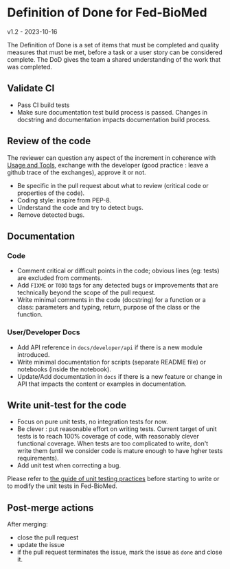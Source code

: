 # Definition of Done for Fed-BioMed

v1.2 - 2023-10-16


The Definition of Done is a set of items that must be completed and quality measures that must be met, before a task or a user story can be considered complete. The DoD gives the team a shared understanding of the work that was completed. 

## Validate CI

- Pass CI build tests 
- Make sure documentation test build process is passed. Changes in docstring and documentation impacts documentation build process.  


## Review of the code 

The reviewer can question any aspect of the increment in coherence with [Usage and Tools](./usage_and_tools.md#merge-request), exchange with the developer (good practice : leave a github trace of the exchanges), approve it or not.

- Be specific in the pull request about what to review (critical code or properties of the code).
- Coding style: inspire from PEP-8.
- Understand the code and try to detect bugs.
- Remove detected bugs.

## Documentation

### Code 
- Comment critical or difficult points in the code; obvious lines (eg: tests) are excluded from comments.
- Add `FIXME` or `TODO` tags for any detected bugs or improvements that are technically beyond the scope of the pull request.
- Write minimal comments in the code (docstring) for a function or a class: parameters and typing, return, purpose of the class or the function.


### User/Developer Docs
- Add API reference in `docs/developer/api` if there is a new module introduced.
- Write minimal documentation for scripts (separate README file) or notebooks (inside the notebook).
- Update/Add documentation in `docs` if there is a new feature or change in API that impacts the content or examples in documentation.

## Write unit-test for the code

- Focus on pure unit tests, no integration tests for now.
- Be clever : put reasonable effort on writing tests. Current target of unit tests is to reach 100% coverage of code, with reasonably clever functional coverage. When tests are too complicated to write, don't write them (until we consider code is mature enough to have hgher tests requirements).
- Add unit test when correcting a bug.

Please refer to [the guide of unit testing practices](./testing-in-fedbiomed.md) before starting to write or to modify the unit tests in Fed-BioMed. 

## Post-merge actions

After merging:

- close the pull request
- update the issue
- if the pull request terminates the issue, mark the issue as `done` and close it.
